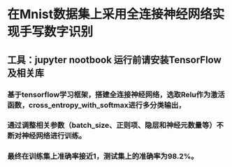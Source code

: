 # 在Mnist数据集上采用全连接神经网络实现手写数字识别

## 工具：jupyter nootbook  运行前请安装TensorFlow及相关库

### 基于tensorflow学习框架，搭建全连接神经网络，选取Relu作为激活函数，cross_entropy_with_softmax进行多分类输出，
### 通过调整相关参数（batch_size、正则项、隐层和神经元数量等）不断对神经网络进行训练。
### 最终在训练集上准确率接近1，测试集上的准确率为98.2%。
